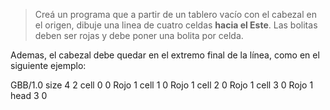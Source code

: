 > Creá un programa que a partir de un tablero vacío con el cabezal en el origen, dibuje una linea de cuatro celdas **hacia el Este**. Las bolitas deben ser rojas y debe poner una bolita por celda.

Ademas, el cabezal debe quedar en el extremo final de la línea, como en el siguiente ejemplo:

<gs-board>
  GBB/1.0
    size 4 2
    cell 0 0 Rojo 1
    cell 1 0 Rojo 1
    cell 2 0 Rojo 1
    cell 3 0 Rojo 1
    head 3 0
<gs-board>
